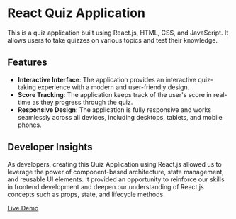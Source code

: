 # React Quiz Application

This is a quiz application built using React.js, HTML, CSS, and JavaScript. It allows users to take quizzes on various topics and test their knowledge.

## Features

- **Interactive Interface**: The application provides an interactive quiz-taking experience with a modern and user-friendly design.
- **Score Tracking**: The application keeps track of the user's score in real-time as they progress through the quiz.
- **Responsive Design**: The application is fully responsive and works seamlessly across all devices, including desktops, tablets, and mobile phones.

## Developer Insights

As developers, creating this Quiz Application using React.js allowed us to leverage the power of component-based architecture, state management, and reusable UI elements. It provided an opportunity to reinforce our skills in frontend development and deepen our understanding of React.js concepts such as props, state, and lifecycle methods.

[Live Demo](https://frontend-quizapp.netlify.app/)
